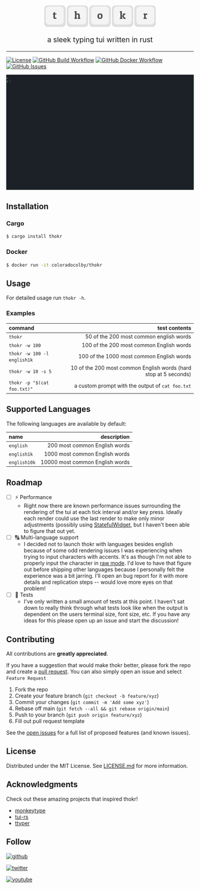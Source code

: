 <p align="center">
  <img width="300" src="assets/thokr.svg">
</p>
<p align="center" style="font-size: 1.2rem;">a sleek typing tui written in rust</p>
<hr >

[![License](https://img.shields.io/badge/License-MIT-default.svg)](.github/LICENSE.md)
[![GitHub Build Workflow](https://github.com/coloradocolby/thokr/actions/workflows/build.yml/badge.svg)](https://github.com/coloradocolby/thokr/actions/workflows/build.yml)
[![GitHub Docker Workflow](https://github.com/coloradocolby/thokr/actions/workflows/docker.yml/badge.svg)](https://github.com/coloradocolby/thokr/actions/workflows/docker.yml)
[![GitHub Issues](https://img.shields.io/github/issues/coloradocolby/thokr)](https://github.com/coloradocolby/thokr/issues)

![demo](./assets/demo.gif)

## Installation

### Cargo

```sh
$ cargo install thokr
```

### Docker

```sh
$ docker run -it coloradocolby/thokr
```

## Usage

For detailed usage run `thokr -h`.

### Examples

| command                     |                                                    test contents |
| :-------------------------- | ---------------------------------------------------------------: |
| `thokr`                     |                          50 of the 200 most common english words |
| `thokr -w 100`              |                         100 of the 200 most common English words |
| `thokr -w 100 -l english1k` |                        100 of the 1000 most common English words |
| `thokr -w 10 -s 5`          | 10 of the 200 most common English words (hard stop at 5 seconds) |
| `thokr -p "$(cat foo.txt)"` |                 a custom prompt with the output of `cat foo.txt` |

## Supported Languages

The following languages are available by default:

| name         |                     description |
| :----------- | ------------------------------: |
| `english`    |   200 most common English words |
| `english1k`  |  1000 most common English words |
| `english10k` | 10000 most common English words |

## Roadmap

- [ ] ⚡️ Performance
  - Right now there are known performance issues surrounding the rendering of
    the tui at each tick interval and/or key press. Ideally each render could
    use the last render to make only minor adjustments (possibly using
    [StatefulWidget](https://docs.rs/tui/0.10.0/tui/widgets/trait.StatefulWidget.html),
    but I haven't been able to figure that out yet.
- [ ] 🔠 Multi-language support
  - I decided not to launch thokr with languages besides english because of some
    odd rendering issues I was experiencing when trying to input characters with
    accents. It's as though I'm not able to properly input the character in [raw
    mode](https://docs.rs/crossterm/0.3.0/crossterm/raw/index.html). I'd love to
    have that figure out before shipping other languages because I personally
    felt the experience was a bit jarring. I'll open an bug report for it with
    more details and replication steps -- would love more eyes on that problem!
- [ ] 🧪 Tests
  - I've only written a small amount of tests at this point. I haven't sat down
    to really think through what tests look like when the output is dependent on
    the users terminal size, font size, etc. If you have any ideas for this please
    open up an issue and start the discussion!

## Contributing

All contributions are **greatly appreciated**.

If you have a suggestion that would make thokr better, please fork the repo and
create a [pull request](https://github.com/coloradocolby/thokr/pulls). You can
also simply open an issue and select `Feature Request`

1. Fork the repo
2. Create your feature branch (`git checkout -b feature/xyz`)
3. Commit your changes (`git commit -m 'Add some xyz'`)
4. Rebase off main (`git fetch --all && git rebase origin/main`)
5. Push to your branch (`git push origin feature/xyz`)
6. Fill out pull request template

See the [open issues](https://github.com/coloradocolby/thokr/issues) for a full
list of proposed features (and known issues).

## License

Distributed under the MIT License. See [LICENSE.md](.github/LICENSE.md) for more information.

## Acknowledgments

Check out these amazing projects that inspired thokr!

- [monkeytype](https://github.com/Miodec/monkeytype)
- [tui-rs](https://github.com/fdehau/tui-rs)
- [ttyper](https://github.com/max-niederman/ttyper)

## Follow

[![github](https://img.shields.io/github/followers/coloradocolby?style=social)](https://github.com/coloradocolby)

[![twitter](https://img.shields.io/twitter/follow/coloradocolby?color=white&style=social)](https://twitter.com/coloradocolby)

[![youtube](https://img.shields.io/youtube/channel/subscribers/UCEDfokz6igeN4bX7Whq49-g?style=social)](https://youtube.com/user/coloradocolby)
